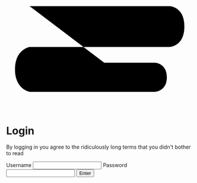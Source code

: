 <html>
<head>
	<meta name="viewport" content="width=device-width, initial-scale=1" charset="utf-8">
	<link rel="stylesheet" type="text/css" href="style.css">
	<script src="https://cdnjs.cloudflare.com/ajax/libs/animejs/2.2.0/anime.min.js"></script>
	<title>Login Page</title>
</head>
<body>
	<div class="Central_Container">
		<svg viewBox="0 -110 320 300 ">
				<path id="line" d="m 40,12.00016 239.99984,-3.2e-4 c 0,0 24.99263,0.79932 25.00016,35.00016 0.008,34.20084 -25.00016,35 -25.00016,35 h -239.99984 c 0,-0.0205 -25,4.01348 -25,38.5 0,34.48652 25,38.5 25,38.5 h 215 c 0,0 20,-0.99604 20,-25 0,-24.00396 -20,-25 -20,-25 h -190 c 0,0 -20,1.71033 -20,25 0,24.00396 20,25 20,25 h 168.57143" />
		</svg>
		<div class="form"> <!-- Do not change from a div as this will break the animation. This will not work as form tag -->
			<h1 id="login">Login</h1>
			<!-- <h1 id='loggedin'>Logged In</h1> -->
			<p>By logging in you agree to the ridiculously long terms that you didn't bother to read</p>
			<label id="lblusn" for="username">Username</label>
        	<input type="username" id="username">
        	<label id="lblpsw" for="password">Password</label>
        	<input type="password" id="password">
        	<input type="submit" id="enter" value="Enter" onclick="getElement()" method="post">
		</div>		
	</div>
	<script type="text/javascript" src="javascript.js"></script>
</body>
</html>
